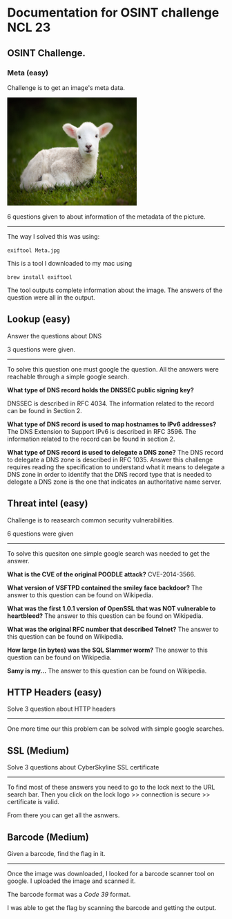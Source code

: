 # Documentation for OSINT challenge NCL 23

## OSINT Challenge.

### Meta (easy)

Challenge is to get an image's meta data.

<img src="Meta.jpg" alt="image" width="300" height="250"/>

6 questions given to about information of the metadata of the picture.

---

The way I solved this was using:

`exiftool Meta.jpg`

This is a tool I downloaded to my mac using

`brew install exiftool`

The tool outputs complete information about the image.
The answers of the question were all in the output.

## Lookup (easy)

Answer the questions about DNS

3 questions were given.

---

To solve this question one must google the question.
All the answers were reachable through a simple google search.

**What type of DNS record holds the DNSSEC public signing key?**

DNSSEC is described in RFC 4034.
The information related to the record can be found in Section 2.

**What type of DNS record is used to map hostnames to IPv6 addresses?**
The DNS Extension to Support IPv6 is described in RFC 3596.
The information related to the record can be found in section 2.

**What type of DNS record is used to delegate a DNS zone?**
The DNS record to delegate a DNS zone is described in RFC 1035.
Answer this challenge requires reading the specification to understand what it means to delegate a DNS zone in order to identify that the DNS record type that is needed to delegate a DNS zone is the one that indicates an authoritative name server.

## Threat intel (easy)

Challenge is to reasearch common security vulnerabilities.

6 questions were given

---

To solve this quesiton one simple google search was needed to get the answer.

**What is the CVE of the original POODLE attack?**
CVE-2014-3566.

**What version of VSFTPD contained the smiley face backdoor?**
The answer to this question can be found on Wikipedia.

**What was the first 1.0.1 version of OpenSSL that was NOT vulnerable to heartbleed?**
The answer to this question can be found on Wikipedia.

**What was the original RFC number that described Telnet?**
The answer to this question can be found on Wikipedia.

**How large (in bytes) was the SQL Slammer worm?**
The answer to this question can be found on Wikipedia.

**Samy is my…**
The answer to this question can be found on Wikipedia.

## HTTP Headers (easy)

Solve 3 question about HTTP headers

---

One more time our this problem can be solved with simple google searches.

## SSL (Medium)

Solve 3 questions about CyberSkyline SSL certificate

---

To find most of these answers you need to go to the lock next to the URL
search bar. Then you click on the lock logo >> connection is secure >>
certificate is valid.

From there you can get all the asnwers.

## Barcode (Medium)

Given a barcode, find the flag in it.

---

Once the image was downloaded, I looked for a barcode scanner tool on google.
I uploaded the image and scanned it.

The barcode format was a _Code 39_ format.

I was able to get the flag by scanning the barcode and getting the output.
